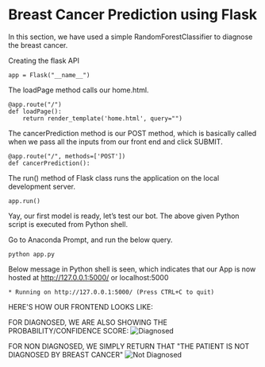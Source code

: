 # Breast Cancer Prediction using Flask

In this section, we have used a simple RandomForestClassifier to diagnose the breast cancer.

Creating the flask API

```
app = Flask("__name__")
```

The loadPage method calls our home.html.
```
@app.route("/")
def loadPage():
	return render_template('home.html', query="")
```

The cancerPrediction method is our POST method, which is basically called when we pass all the inputs from our front end and click SUBMIT.
```
@app.route("/", methods=['POST'])
def cancerPrediction():
```
  
The run() method of Flask class runs the application on the local development server.
```
app.run()
```


Yay, our first model is ready, let’s test our bot.
The above given Python script is executed from Python shell.

Go to Anaconda Prompt, and run the below query.
```
python app.py
```


Below message in Python shell is seen, which indicates that our App is now hosted at http://127.0.0.1:5000/ or localhost:5000
```
* Running on http://127.0.0.1:5000/ (Press CTRL+C to quit)
```


HERE'S HOW OUR FRONTEND LOOKS LIKE:

FOR DIAGNOSED, WE ARE ALSO SHOWING THE PROBABILITY/CONFIDENCE SCORE:
![Diagnosed](https://github.com/beingdatum/BreastCancerPrediction/blob/master/Images/diag.PNG)

FOR NON DIAGNOSED, WE SIMPLY RETURN THAT "THE PATIENT IS NOT DIAGNOSED BY BREAST CANCER"
![Not Diagnosed](https://github.com/beingdatum/BreastCancerPrediction/blob/master/Images/notdiag.PNG)